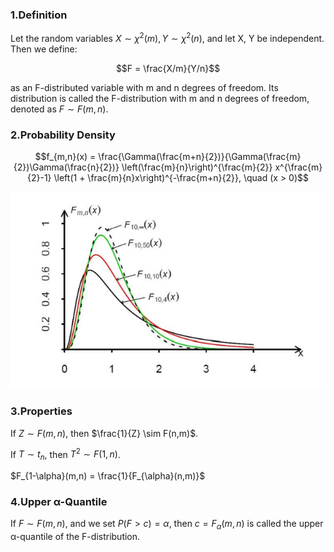 ### 1.Definition

Let the random variables $X \sim \chi^2(m), Y \sim \chi^2(n)$, and let X, Y be independent. Then we define:

$$F = \frac{X/m}{Y/n}$$

as an F-distributed variable with m and n degrees of freedom. Its distribution is called the F-distribution with m and n degrees of freedom, denoted as $F \sim F(m, n)$.

### 2.Probability Density

$$f_{m,n}(x) = \frac{\Gamma(\frac{m+n}{2})}{\Gamma(\frac{m}{2})\Gamma(\frac{n}{2})} \left(\frac{m}{n}\right)^{\frac{m}{2}} x^{\frac{m}{2}-1} \left(1 + \frac{m}{n}x\right)^{-\frac{m+n}{2}}, \quad (x > 0)$$

![](../images/F.png)


### 3.Properties

If $Z \sim F(m,n)$, then $\frac{1}{Z} \sim F(n,m)$.

If $T \sim t_n$, then $T^2 \sim F(1,n)$.

$F_{1-\alpha}(m,n) = \frac{1}{F_{\alpha}(n,m)}$

### 4.Upper α-Quantile

If $F \sim F(m,n)$, and we set $P(F > c) = \alpha$, then $c = F_{\alpha}(m,n)$ is called the upper α-quantile of the F-distribution.